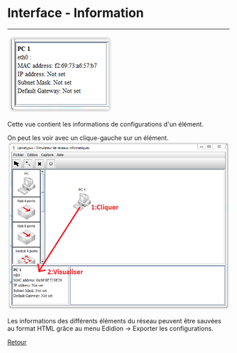 # Interface - Information #

----------

![](img/info_box.PNG)

Cette vue contient les informations de configurations d'un élément.

On peut les voir avec un clique-gauche sur un élément.
![](img/info.PNG)

Les informations des différents éléments du réseau peuvent être sauvées au format HTML grâce au menu Edidion -> Exporter les configurations.


[Retour](index.md)